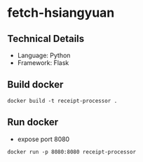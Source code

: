 # fetch-hsiangyuan

## Technical Details
- Language: Python
- Framework: Flask

## Build docker
```
docker build -t receipt-processor .
```

## Run docker
- expose port 8080
```
docker run -p 8080:8080 receipt-processor
```